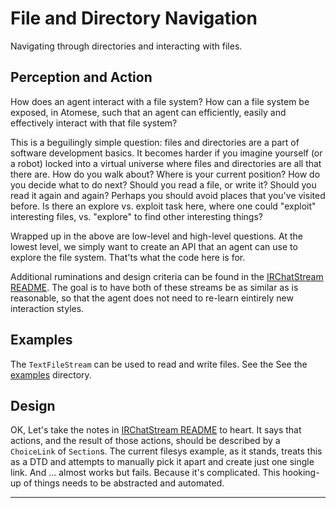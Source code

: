 File and Directory Navigation
=============================
Navigating through directories and interacting with files.

Perception and Action
---------------------
How does an agent interact with a file system? How can a file system be
exposed, in Atomese, such that an agent can efficiently, easily and
effectively interact with that file system?

This is a beguilingly simple question: files and directories are a part
of software development basics. It becomes harder if you imagine
yourself (or a robot) locked into a virtual universe where files and
directories are all that there are. How do you walk about? Where is your
current position? How do you decide what to do next? Should you read a
file, or write it? Should you read it again and again? Perhaps you
should avoid places that you've visited before. Is there an explore vs.
exploit task here, where one could "exploit" interesting files, vs.
"explore" to find other interesting things?

Wrapped up in the above are low-level and high-level questions. At the
lowest level, we simply want to create an API that an agent can use to
explore the file system. That'ts what the code here is for.

Additional ruminations and design criteria can be found in the
[IRChatStream README](../irc/README.md). The goal is to have both of
these streams be as similar as is reasonable, so that the agent does
not need to re-learn eintirely new interaction styles.

Examples
--------
The `TextFileStream` can be used to read and write files. See the
See the [examples](../../../examples) directory.

Design
------
OK, Let's take the notes in [IRChatStream README](../irc/README.md) to
heart. It says that actions, and the result of those actions, should be
described by a `ChoiceLink` of `Section`s. The current filesys example,
as it stands, treats this as a DTD and attempts to manually pick it
apart and create just one single link. And ... almost works but fails.
Because it's complicated.  This hooking-up of things needs to be
abstracted and automated.



-----------------------------------
